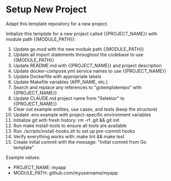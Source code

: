 # Setup New Project

Adapt this template repository for a new project.

Initialize this template for a new project called {{PROJECT_NAME}} with module path {{MODULE_PATH}}:

1. Update go.mod with the new module path {{MODULE_PATH}}
2. Update all import statements throughout the codebase to use {{MODULE_PATH}}
3. Update README.md with {{PROJECT_NAME}} and project description
4. Update docker-compose.yml service names to use {{PROJECT_NAME}}
5. Update Dockerfile with appropriate labels
6. Update Makefile variables (APP_NAME, etc.)
7. Search and replace any references to "gotemplaterepo" with {{PROJECT_NAME}}
8. Update CLAUDE.md project name from "Selektor" to {{PROJECT_NAME}}
9. Clear out example entities, use cases, and tests (keep the structure)
10. Update .env.example with project-specific environment variables
11. Initialize git with fresh history: rm -rf .git && git init
12. Run make install-tools to ensure all tools are available
13. Run ./scripts/install-hooks.sh to set up pre-commit hooks
14. Verify everything works with: make lint && make test
15. Create initial commit with the message: "Initial commit from Go template"

Example values:
- PROJECT_NAME: myapp
- MODULE_PATH: github.com/myusername/myapp